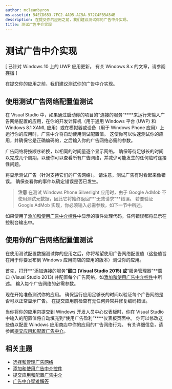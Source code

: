 ```yaml
---
author: mcleanbyron
ms.assetid: 54ECD653-7FC2-4A95-AC5A-972C4FB5A54B
description: 在提交你的应用之前，我们建议测试你的广告中介实现。
title: 测试广告中介实现
---
```


# 测试广告中介实现


\[ 已针对 Windows 10 上的 UWP 应用更新。 有关 Windows 8.x 的文章，请参阅[存档](http://go.microsoft.com/fwlink/p/?linkid=619132) \]

在提交你的应用之前，我们建议测试你的广告中介实现。

## 使用测试广告网络配置值测试


在 Visual Studio 中，如果通过启动你的项目的“连接的服务”****来运行未输入广告网络配置的应用，在你的开发计算机（用于通用 Windows 平台 (UWP) 和 Windows 8.1 XAML 应用）或在模拟器或设备（用于 Windows Phone 应用）上运行你的应用时，广告中介将自动使用测试配置值。 这使你可以快速测试你的应用，并确保它是正确编码的，之后输入你的广告网络必需的参数。

广告网络将按顺序轮换，以相同的时间量逐个显示网络。 确保等待足够长的时间以完成几个周期，以便你可以查看所有广告网络，并减少可能发生的任何临时连接性问题。

将显示测试广告（针对支持它们的广告网络）。 请注意，测试广告有时看起来像错误。 确保查看你的事件以确定错误是否已发生。

> **注意** 在测试 Windows Phone Silverlight 应用时，由于 Google AdMob 不使用测试元数据，因此它将始终返回**“无效请求”**错误。 若要验证 Google AdMob 实现，你必须输入必需参数，如下一节中所述。

 

如果使用了[添加和使用广告中介控件](add-and-use-the-ad-mediator-control.md)中显示的事件处理代码，任何错误都将显示在控制台输出中。

## 使用你的广告网络配置值测试


在使用测试配置数据测试你的应用之后，你将希望使用广告网络配置值（这些值旨在用于你要发布到 Windows 应用商店的应用的版本）测试你的应用。

首先，打开**“添加连接的服务”**窗口 (Visual Studio 2015) 或**“服务管理器”**窗口 (Visual Studio 2013) 并配置每个广告网络，如[添加和使用广告中介控件](add-and-use-the-ad-mediator-control.md)中所述。 输入每个广告网络的必需参数。

现在开始准备测试你的应用。 确保运行应用足够长的时间以验证每个广告网络是否可以正常显示广告。 在提交应用前检查有无任何异常并修复编码错误。

当你将你的应用包提交到 Windows 开发人员中心仪表板时，你在 Visual Studio 中输入的配置值将自动填充到“使用广告盈利”****仪表板页面中。 你可以修改这些值以配置 Windows 应用商店中你的应用的广告网络行为。 有关详细信息，请参阅[提交应用和配置广告中介](submit-your-app-and-configure-ad-mediation.md)。

## 相关主题

* [选择和管理广告网络](select-and-manage-your-ad-networks.md)
* [添加和使用广告中介控件](add-and-use-the-ad-mediator-control.md)
* [提交应用和配置广告中介](submit-your-app-and-configure-ad-mediation.md)
* [广告中介疑难解答](troubleshoot-ad-mediation.md)
 

 


<!--HONumber=May16_HO2-->


